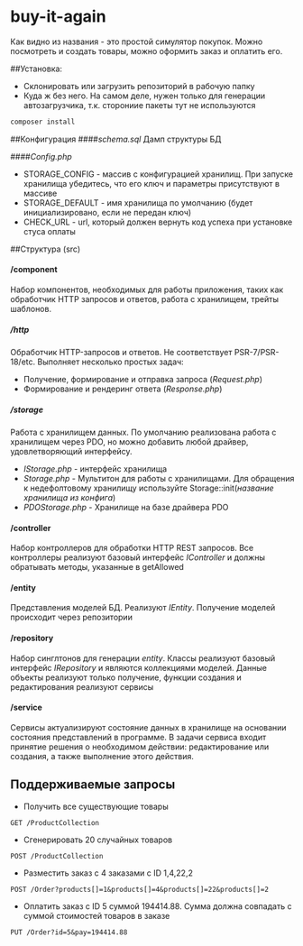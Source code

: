 # buy-it-again
Как видно из названия - это простой симулятор покупок. Можно посмотреть и создать товары, 
можно оформить заказ и оплатить его.

##Установка:

* Склонировать или загрузить репозиторий в рабочую папку
* Куда ж без него. На самом деле, нужен только для генерации автозагрузчика, 
т.к. сторониие пакеты тут не используются
```bash
composer install
```

##Конфигурация
####_schema.sql_
Дамп структуры БД

####_Config.php_ 
 * STORAGE_CONFIG - массив с конфигурацией хранилищ. При запуске хранилища убедитесь, 
 что его ключ и параметры присутствуют в массиве
 * STORAGE_DEFAULT - имя хранилища по умолчанию (будет инициализировано, если не передан ключ)
 * CHECK_URL - url, который должен вернуть код успеха при установке стуса оплаты
 
##Структура (src)
 
#### /component
Набор компонентов, необходимых для работы приложения, таких как обработчик HTTP запросов и ответов, 
работа с хранилищем, трейты шаблонов.

##### /http
Обработчик HTTP-запросов и ответов. Не соответствует PSR-7/PSR-18/etc. Выполняет несколько простых задач:
 * Получение, формирование и отправка запроса (_Request.php_)
 * Формирование и рендеринг ответа (_Response.php_)
 
##### /storage
Работа с хранилищем данных. По умолчанию реализована работа с хранилищем через PDO, но можно добавить любой 
драйвер, удовлетворяющий интерфейсу. 
 * _IStorage.php_ - интерфейс хранилища
 * _Storage.php_ - Мультитон для работы с хранилищами. Для обращения к недефолтовому хранилищу используйте 
 Storage::init(*название хранилища из конфига*)
 * _PDOStorage.php_ - Хранилище на базе драйвера PDO
 
#### /controller
Набор контроллеров для обработки HTTP REST запросов. Все контроллеры реализуют базовый интерфейс _IController_
и должны обратывать методы, указанные в getAllowed
 
#### /entity
Представления моделей БД. Реализуют _IEntity_. Получение моделей происходит через репозитории
 
#### /repository
Набор синглтонов для генерации _entity_. Классы реализуют базовый интерфейс _IRepository_ и являются коллекциями
моделей. Данные объекты реализуют только получение, функции создания и редактирования реализуют сервисы
 
#### /service
Сервисы актуализируют состояние данных в хранилище на основании состояния представлений в программе. 
В задачи сервиса входит принятие решения о необходимом действии: редактирование или создания, а также выполнение этого 
действия.
 
## Поддерживаемые запросы
 * Получить все существующие товары
 ```
 GET /ProductCollection
 ```
 * Сгенерировать 20 случайных товаров
  ```
  POST /ProductCollection
  ```
 * Разместить заказ с 4 заказами с ID 1,4,22,2
  ```
  POST /Order?products[]=1&products[]=4&products[]=22&products[]=2
  ```
 * Оплатить заказ с ID 5 суммой 194414.88. Сумма должна совпадать с суммой 
 стоимостей товаров в заказе
  ```
  PUT /Order?id=5&pay=194414.88
  ```
 
